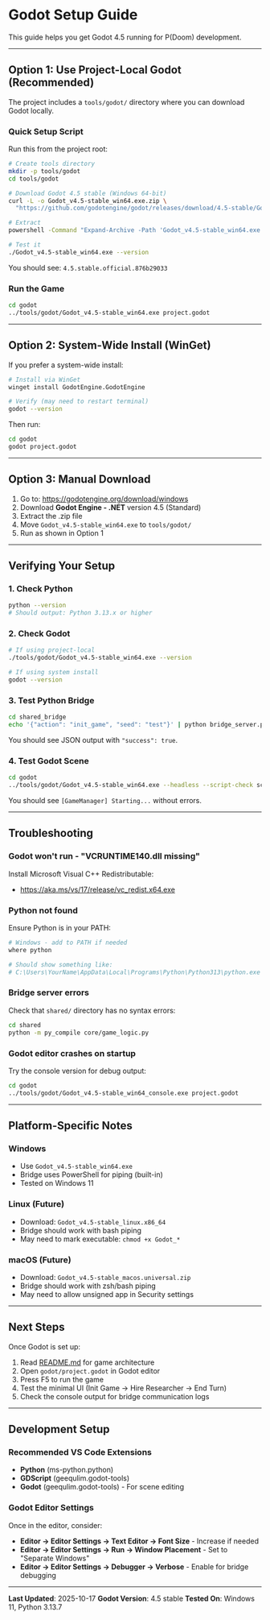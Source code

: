 # Godot Setup Guide

This guide helps you get Godot 4.5 running for P(Doom) development.

---

## Option 1: Use Project-Local Godot (Recommended)

The project includes a `tools/godot/` directory where you can download Godot locally.

### Quick Setup Script

Run this from the project root:

```bash
# Create tools directory
mkdir -p tools/godot
cd tools/godot

# Download Godot 4.5 stable (Windows 64-bit)
curl -L -o Godot_v4.5-stable_win64.exe.zip \
  "https://github.com/godotengine/godot/releases/download/4.5-stable/Godot_v4.5-stable_win64.exe.zip"

# Extract
powershell -Command "Expand-Archive -Path 'Godot_v4.5-stable_win64.exe.zip' -DestinationPath '.' -Force"

# Test it
./Godot_v4.5-stable_win64.exe --version
```

You should see: `4.5.stable.official.876b29033`

### Run the Game

```bash
cd godot
../tools/godot/Godot_v4.5-stable_win64.exe project.godot
```

---

## Option 2: System-Wide Install (WinGet)

If you prefer a system-wide install:

```bash
# Install via WinGet
winget install GodotEngine.GodotEngine

# Verify (may need to restart terminal)
godot --version
```

Then run:

```bash
cd godot
godot project.godot
```

---

## Option 3: Manual Download

1. Go to: https://godotengine.org/download/windows
2. Download **Godot Engine - .NET** version 4.5 (Standard)
3. Extract the .zip file
4. Move `Godot_v4.5-stable_win64.exe` to `tools/godot/`
5. Run as shown in Option 1

---

## Verifying Your Setup

### 1. Check Python

```bash
python --version
# Should output: Python 3.13.x or higher
```

### 2. Check Godot

```bash
# If using project-local
./tools/godot/Godot_v4.5-stable_win64.exe --version

# If using system install
godot --version
```

### 3. Test Python Bridge

```bash
cd shared_bridge
echo '{"action": "init_game", "seed": "test"}' | python bridge_server.py
```

You should see JSON output with `"success": true`.

### 4. Test Godot Scene

```bash
cd godot
../tools/godot/Godot_v4.5-stable_win64.exe --headless --script-check scripts/game_manager.gd
```

You should see `[GameManager] Starting...` without errors.

---

## Troubleshooting

### Godot won't run - "VCRUNTIME140.dll missing"

Install Microsoft Visual C++ Redistributable:
- https://aka.ms/vs/17/release/vc_redist.x64.exe

### Python not found

Ensure Python is in your PATH:

```bash
# Windows - add to PATH if needed
where python

# Should show something like:
# C:\Users\YourName\AppData\Local\Programs\Python\Python313\python.exe
```

### Bridge server errors

Check that `shared/` directory has no syntax errors:

```bash
cd shared
python -m py_compile core/game_logic.py
```

### Godot editor crashes on startup

Try the console version for debug output:

```bash
cd godot
../tools/godot/Godot_v4.5-stable_win64_console.exe project.godot
```

---

## Platform-Specific Notes

### Windows
- Use `Godot_v4.5-stable_win64.exe`
- Bridge uses PowerShell for piping (built-in)
- Tested on Windows 11

### Linux (Future)
- Download: `Godot_v4.5-stable_linux.x86_64`
- Bridge should work with bash piping
- May need to mark executable: `chmod +x Godot_*`

### macOS (Future)
- Download: `Godot_v4.5-stable_macos.universal.zip`
- Bridge should work with zsh/bash piping
- May need to allow unsigned app in Security settings

---

## Next Steps

Once Godot is set up:

1. Read [README.md](README.md) for game architecture
2. Open `godot/project.godot` in Godot editor
3. Press F5 to run the game
4. Test the minimal UI (Init Game → Hire Researcher → End Turn)
5. Check the console output for bridge communication logs

---

## Development Setup

### Recommended VS Code Extensions
- **Python** (ms-python.python)
- **GDScript** (geequlim.godot-tools)
- **Godot** (geequlim.godot-tools) - For scene editing

### Godot Editor Settings

Once in the editor, consider:
- **Editor → Editor Settings → Text Editor → Font Size** - Increase if needed
- **Editor → Editor Settings → Run → Window Placement** - Set to "Separate Windows"
- **Editor → Editor Settings → Debugger → Verbose** - Enable for bridge debugging

---

**Last Updated**: 2025-10-17
**Godot Version**: 4.5 stable
**Tested On**: Windows 11, Python 3.13.7
